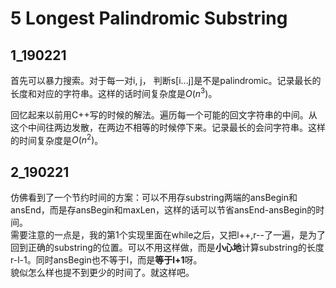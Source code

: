 # 5 Longest Palindromic Substring

## 1_190221
首先可以暴力搜索。对于每一对i, j， 判断s[i...j]是不是palindromic。记录最长的长度和对应的字符串。这样的话时间复杂度是$O(n^3)$。<br>

回忆起来以前用C++写的时候的解法。遍历每一个可能的回文字符串的中间。从这个中间往两边发散，在两边不相等的时候停下来。记录最长的会问字符串。这样的时间复杂度是$O(n^2)$。

## 2_190221
仿佛看到了一个节约时间的方案：可以不用存substring两端的ansBegin和ansEnd，而是存ansBegin和maxLen，这样的话可以节省ansEnd-ansBegin的时间。<br>
需要注意的一点是，我的第1个实现里面在while之后，又把l++,r--了一遍，是为了回到正确的substring的位置。可以不用这样做，而是**小心地**计算substring的长度r-l-1。同时ansBegin也不等于l，而是**等于l+1**呀。<br>
貌似怎么样也提不到更少的时间了。就这样吧。